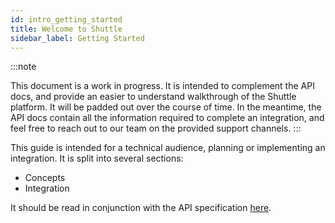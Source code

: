 ```yaml
---
id: intro_getting_started
title: Welcome to Shuttle
sidebar_label: Getting Started
---
```


:::note

This document is a work in progress. It is intended to complement the API docs, and provide an easier to understand  walkthrough of the Shuttle platform. It will be padded out over the course of time. In the meantime, the API docs contain all the information required to complete an integration, and feel free to reach out to our team on the provided support channels.
:::


This guide is intended for a technical audience, planning or implementing an integration. It is split into several sections:

* Concepts
* Integration

It should be read in conjunction with the API specification [here](https://api.shuttleglobal.com).

